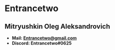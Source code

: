 # Entrancetwo
## Mitryushkin Oleg Aleksandrovich
* **Mail: Entrancetwo@gmail.com**
* **Discord: Entrancetwo#0625**
